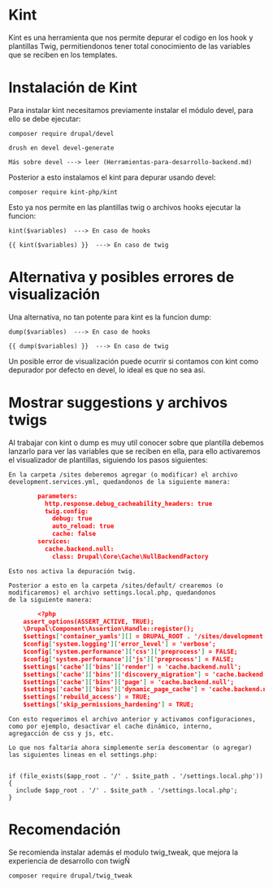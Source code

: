 #  Kint

Kint es una herramienta que nos permite depurar el codigo en los hook y plantillas Twig, permitiendonos tener total conocimiento de las variables 
que se reciben en los templates.

# Instalación de Kint

Para instalar kint necesitamos previamente instalar el módulo devel, para ello se debe ejecutar:

    composer require drupal/devel
    
    drush en devel devel-generate
    
    Más sobre devel ---> leer (Herramientas-para-desarrollo-backend.md)
    
Posterior a esto instalamos el kint para depurar usando devel:

    composer require kint-php/kint
    
Esto ya nos permite en las plantillas twig o archivos hooks ejecutar la funcion:

    kint($variables)  ---> En caso de hooks
    
    {{ kint($variables) }}  ---> En caso de twig
   
# Alternativa y posibles errores de visualización

Una alternativa, no tan potente para kint es la funcion dump:

    dump($variables)  ---> En caso de hooks
    
    {{ dump($variables) }}  ---> En caso de twig
    
Un posible error de visualización puede ocurrir si contamos con kint como depurador por defecto en devel, lo ideal es que no sea asi.

# Mostrar suggestions y archivos twigs

Al trabajar con kint o dump es muy util conocer sobre que plantilla debemos lanzarlo para ver las variables que se reciben en ella, para ello activaremos
el visualizador de plantillas, siguiendo los pasos siguientes:

    En la carpeta /sites deberemos agregar (o modificar) el archivo development.services.yml, quedandonos de la siguiente manera:
	
```json
        parameters:
          http.response.debug_cacheability_headers: true
          twig.config:
            debug: true
            auto_reload: true
            cache: false
        services:
          cache.backend.null:
            class: Drupal\Core\Cache\NullBackendFactory
```
     
    Esto nos activa la depuración twig.

    Posterior a esto en la carpeta /sites/default/ crearemos (o modificaremos) el archivo settings.local.php, quedandonos 
    de la siguiente manera:
    
```json
        <?php
	assert_options(ASSERT_ACTIVE, TRUE);
	\Drupal\Component\Assertion\Handle::register();
	$settings['container_yamls'][] = DRUPAL_ROOT . '/sites/development.services.yml';
	$config['system.logging']['error_level'] = 'verbose';
	$config['system.performance']['css']['preprocess'] = FALSE;
	$config['system.performance']['js']['preprocess'] = FALSE;
	$settings['cache']['bins']['render'] = 'cache.backend.null';
	$settings['cache']['bins']['discovery_migration'] = 'cache.backend.memory';
	$settings['cache']['bins']['page'] = 'cache.backend.null';
	$settings['cache']['bins']['dynamic_page_cache'] = 'cache.backend.null';
	$settings['rebuild_access'] = TRUE;
	$settings['skip_permissions_hardening'] = TRUE;
```
	
    Con esto requerimos el archivo anterior y activamos configuraciones, como por ejemplo, desactivar el cache dinámico, interno,
    agregacción de css y js, etc.
    
    Lo que nos faltaría ahora simplemente sería descomentar (o agregar) las siguientes lineas en el settings.php:
    

    if (file_exists($app_root . '/' . $site_path . '/settings.local.php')) {
      include $app_root . '/' . $site_path . '/settings.local.php';
    }

# Recomendación

Se recomienda instalar además el modulo twig_tweak, que mejora la experiencia de desarrollo con twigÑ

    composer require drupal/twig_tweak

